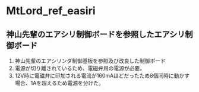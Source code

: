 # MtLord_ref_easiri
## 神山先輩のエアシリ制御ボードを参照したエアシリ制御ボード
1. 神山先輩のエアシリンダ制御基板を参照及び改良した制御ボード
2. 電源が切り離されているため、電磁弁用の電源が必要。
3. 12V時に電磁弁に印加される電流が160mAほどだったため8個同時に動かす場合、1Aを超えるため電源を分けた。
